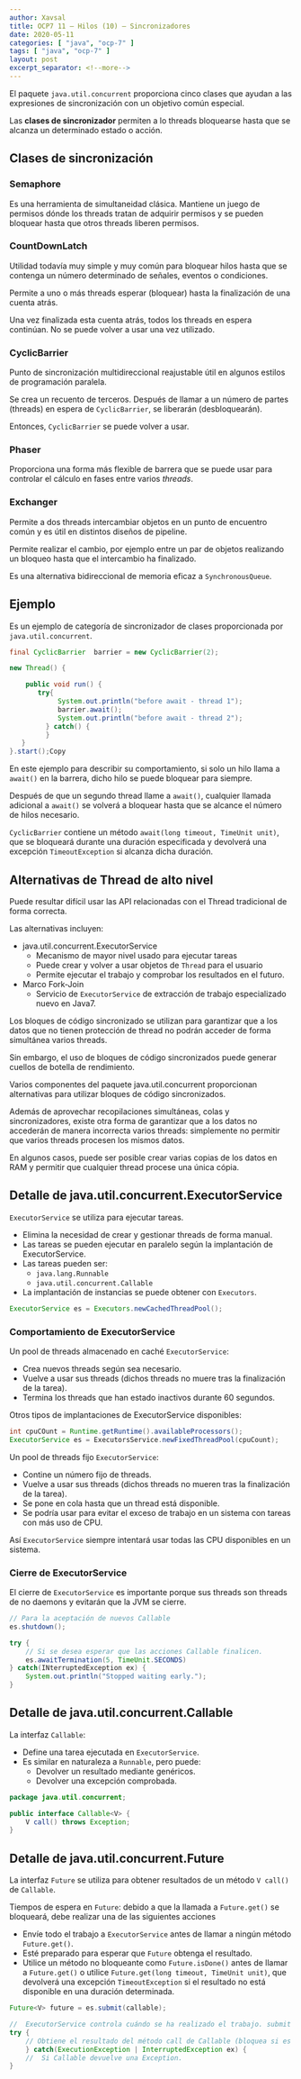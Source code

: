 ```yaml
---
author: Xavsal
title: OCP7 11 – Hilos (10) – Sincronizadores
date: 2020-05-11
categories: [ "java", "ocp-7" ]
tags: [ "java", "ocp-7" ]
layout: post
excerpt_separator: <!--more-->
---
```


El paquete `java.util.concurrent` proporciona cinco clases que ayudan a las expresiones de sincronización con un objetivo común especial.

Las **clases de sincronizador** permiten a lo threads bloquearse hasta que se alcanza un determinado estado o acción.

<!--more-->

## Clases de sincronización

### Semaphore

Es una herramienta de simultaneidad clásica. Mantiene un juego de permisos dónde los threads tratan de adquirir permisos y se pueden bloquear hasta que otros threads liberen permisos.

### CountDownLatch

Utilidad todavía muy simple y muy común para bloquear hilos hasta que se contenga un número determinado de señales, eventos o condiciones.

Permite a uno o más threads esperar (bloquear) hasta la finalización de una cuenta atrás.

Una vez finalizada esta cuenta atrás, todos los threads en espera continúan. No se puede volver a usar una vez utilizado.

### CyclicBarrier

Punto de sincronización multidireccional reajustable útil en algunos estilos de programación paralela.

Se crea un recuento de terceros. Después de llamar a un número de partes (threads) en espera de `CyclicBarrier`, se liberarán (desbloquearán).

Entonces, `CyclicBarrier` se puede volver a usar.

### Phaser

Proporciona una forma más flexible de barrera que se puede usar para controlar el cálculo en fases entre varios _threads_.

### Exchanger

Permite a dos threads intercambiar objetos en un punto de encuentro común y es útil en distintos diseños de pipeline.

Permite realizar el cambio, por ejemplo entre un par de objetos realizando un bloqueo hasta que el intercambio ha finalizado.

Es una alternativa bidireccional de memoria eficaz a `SynchronousQueue`.

## Ejemplo

Es un ejemplo de categoría de sincronizador de clases proporcionada por `java.util.concurrent`.

```java
final CyclicBarrier  barrier = new CyclicBarrier(2);

new Thread() {

    public void run() {
       try{
            System.out.println("before await - thread 1");
            barrier.await();
            System.out.println("before await - thread 2");
         } catch() {
         }
   }
}.start();Copy
```

En este ejemplo para describir su comportamiento, si solo un hilo llama a `await()` en la barrera, dicho hilo se puede bloquear para siempre.

Después de que un segundo thread llame a `await()`, cualquier llamada adicional a `await()` se volverá a bloquear hasta que se alcance el número de hilos necesario.

`CyclicBarrier` contiene un método `await(long timeout, TimeUnit unit)`, que se bloqueará durante una duración especificada y devolverá una excepción `TimeoutException` si alcanza dicha duración.

## Alternativas de Thread de alto nivel

Puede resultar difícil usar las API relacionadas con el Thread tradicional de forma correcta.

Las alternativas incluyen:

- java.util.concurrent.ExecutorService
	- Mecanismo de mayor nivel usado para ejecutar tareas
	- Puede crear y volver a usar objetos de `Thread` para el usuario
	- Permite ejecutar el trabajo y comprobar los resultados en el futuro.
- Marco Fork-Join
	- Servicio de `ExecutorService` de extracción de trabajo especializado nuevo en Java7.
	
Los bloques de código sincronizado se utilizan para garantizar que a los datos que no tienen protección de thread no podrán acceder de forma simultánea varios threads.

Sin embargo, el uso de bloques de código sincronizados puede generar cuellos de botella de rendimiento.

Varios componentes del paquete java.util.concurrent proporcionan alternativas para utilizar bloques de código sincronizados.

Además de aprovechar recopilaciones simultáneas, colas y sincronizadores, existe otra forma de garantizar que a los datos no accederán de manera incorrecta varios threads: simplemente no permitir que varios threads procesen los mismos datos.

En algunos casos, puede ser posible crear varias copias de los datos en RAM y permitir que cualquier thread procese una única cópia.

## Detalle de java.util.concurrent.ExecutorService

`ExecutorService` se utiliza para ejecutar tareas.

- Elimina la necesidad de crear y gestionar threads de forma manual.
- Las tareas se pueden ejecutar en paralelo según la implantación de ExecutorService.
- Las tareas pueden ser:
	- `java.lang.Runnable`
	- `java.util.concurrent.Callable`
- La implantación de instancias se puede obtener con `Executors`.

```java
ExecutorService es = Executors.newCachedThreadPool();
```

### Comportamiento de ExecutorService

Un pool de threads almacenado en caché `ExecutorService`:

- Crea nuevos threads según sea necesario.
- Vuelve a usar sus threads (dichos threads no muere tras la finalización de la tarea).
- Termina los threads que han estado inactivos durante 60 segundos.

Otros tipos de implantaciones de ExecutorService disponibles:

```java
int cpuCOunt = Runtime.getRuntime().availableProcessors();
ExecutorService es = ExecutorsService.newFixedThreadPool(cpuCount);
```

Un pool de threads fijo `ExecutorService`:

- Contine un número fijo de threads.
- Vuelve a usar sus threads (dichos threads no mueren tras la finalización de la tarea).
- Se pone en cola hasta que un thread está disponible.
- Se podría usar para evitar el exceso de trabajo en un sistema con tareas con más uso de CPU.

Así `ExecutorService` siempre intentará usar todas las CPU disponibles en un sistema.

### Cierre de ExecutorService

El cierre de `ExecutorService` es importante porque sus threads son threads de no daemons y evitarán que la JVM se cierre.

```java
// Para la aceptación de nuevos Callable
es.shutdown();

try {
	// Si se desea esperar que las acciones Callable finalicen.
	es.awaitTermination(5, TimeUnit.SECONDS)
} catch(INterruptedException ex) {
	System.out.println("Stopped waiting early.");
}
```

## Detalle de java.util.concurrent.Callable

La interfaz `Callable`:

- Define una tarea ejecutada en `ExecutorService`.
- Es similar en naturaleza a `Runnable`, pero puede:
	- Devolver un resultado mediante genéricos.
	- Devolver una excepción comprobada.
	
```java
package java.util.concurrent;

public interface Callable<V> {
	V call() throws Exception;
}
```

## Detalle de java.util.concurrent.Future

La interfaz `Future` se utiliza para obtener resultados de un método `V call()` de `Callable`.

Tiempos de espera en `Future`: debido a que la llamada a `Future.get()` se bloqueará, debe realizar una de las siguientes acciones

- Envíe todo el trabajo a `ExecutorService` antes de llamar a ningún método `Future.get()`.
- Esté preparado para esperar que `Future` obtenga el resultado.
- Utilice un método no bloqueante como `Future.isDone()` antes de llamar a `Future.get()` o utilice `Future.get(long timeout, TimeUnit unit)`, 
que devolverá una excepción `TimeoutException` si el resultado no está disponible en una duración determinada.

```java
Future<V> future = es.submit(callable);

//  ExecutorService controla cuándo se ha realizado el trabajo. submit many callables
try {
	// Obtiene el resultado del método call de Callable (bloquea si es necesario)
	} catch(ExecutionException | InterruptedException ex) {
	//  Si Callable devuelve una Exception.
}
```